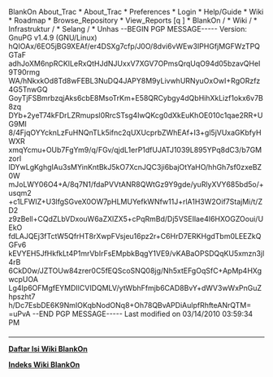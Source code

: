    BlankOn
 About_Trac
    * About_Trac
    * Preferences
    * Login
    * Help/Guide
    * Wiki
    * Roadmap
    * Browse_Repository
    * View_Reports
[q                 ]
    * BlankOn  /
    * Wiki  /
    * Infrastruktur  /
    * Selang  /
    * Unhas
--BEGIN PGP MESSAGE-----
Version: GnuPG v1.4.9 (GNU/Linux)
hQIOAx/6EO5jBG9XEAf/er4DSXg7cfp/J0O/8dvi6vWEw3IPHGfjMGFWzTPQGTaF
adhJoXM6npRCKILeRxQtHJdNJUxxV7XGV7OPmsQrqUqO94d05bzavQHeI9T90rmg
WA/hNkxkOd8Td8wFEBL3NuDQ4JAPY8M9yLivwhURNyuOxOwI+RgORzfz4G5TnwGQ
GoyTjFSBmrbzqjAks6cbE8MsoTrKm+E58QRCybgy4dQbHihXkLizf1okx6v7B8zq
DYb+2yeT74kFDrLZRmupsl0RrcSTsg4IwQKcg0dXkEuKhOE010c1qae2RR+UG9MI
8/4FjqOYYcknLzFuHNQnTLk5ifnc2qUXUcprbZWhEAf+I3+gl5jVUxaGKbfyHWXR
xmqYcmu+OUb7FgYm9/q/FGv/qjdL1erP1dfUJATJ1039L895YPq8dC3/b7GMzorl
lDYwLgKghgIAu3sMYinKntBkJ5kO7XcnJQC3ji6bajOtYaHO/hhGh7sf0zxeBZ0W
mJoLWY06O4+A/8q7N1/fdaPVVtANR8QWtGz9Y9gde/yuRlyXVY685bd5o/+usqm2
+c1LFWIZ+U3lfgSGveX0OW7pHLMUYefkWNfw11J+rlA1H3W2Oif7StajMi/t/ZD2
z9zBell+CQdZLbVDxouW6aZXlZX5+cPqRmBd/Dj5VSEIlae4I6HXOGZOoui/UEkO
fdLAJQEj3fTctW5QfrHT8rXwpFVsjeu16pz2r+C6HrD7ERKHgdTbm0LEEZkQGFv6
kEVYEH5JfHkfkLt4P1mrVbIrFsEMpbkBqgY1VE9/vKABaOPSDQqKU5xmzn3jl4rB
6CkD0w/JZTOUw84zrer0C5fEQScoSNQ08jg/Nh5xtEFgOqSfC+ApMp4HXgwcpUOA
Lg4Ip6OFMgfEYMDIlCVIDQMLV/ytWbhFfmjb6CAD8BvY+dWV3wWxPnGuZhpszht7
h/Dc7EsbDE6K9NmIOKqbNodONq8+Oh78QBvAPDiAulpfRhfteANrQTM=
=uPvA
--END PGP MESSAGE-----
Last modified on 03/14/2010 03:59:34 PM
#### 
    
 
 
 
 
 
---
[**Daftar Isi Wiki BlankOn**](/DaftarIsi/README.md)
 
[**Indeks Wiki BlankOn**](/Indeks.md)
